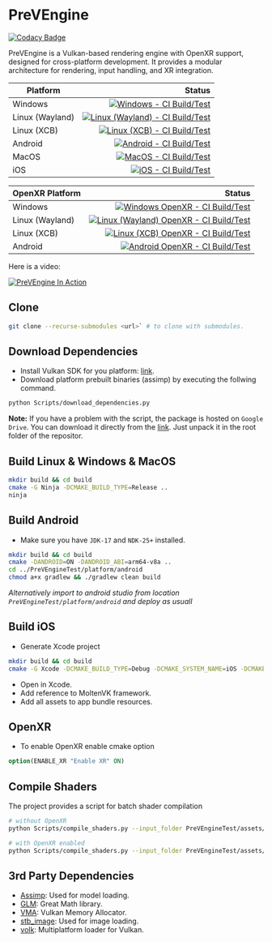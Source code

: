 # PreVEngine

[![Codacy Badge](https://app.codacy.com/project/badge/Grade/88a3ed1e12e04eb09882db2c7e5ea794)](https://app.codacy.com/gh/helcl42/PreVEngine/dashboard?utm_source=gh&utm_medium=referral&utm_content=&utm_campaign=Badge_grade)

PreVEngine is a Vulkan-based rendering engine with OpenXR support, designed for cross-platform development. It provides a modular architecture for rendering, input handling, and XR integration.

| Platform | Status |
|---|---:|
| Windows | [![Windows - CI Build/Test](https://github.com/helcl42/PreVEngine/actions/workflows/ci-windows.yml/badge.svg)](https://github.com/helcl42/PreVEngine/actions/workflows/ci-windows.yml) |
| Linux (Wayland) | [![Linux (Wayland) - CI Build/Test](https://github.com/helcl42/PreVEngine/actions/workflows/ci-linux%20wayland.yml/badge.svg)](https://github.com/helcl42/PreVEngine/actions/workflows/ci-linux%20wayland.yml) |
| Linux (XCB) | [![Linux (XCB) - CI Build/Test](https://github.com/helcl42/PreVEngine/actions/workflows/ci-linux%20xcb.yml/badge.svg)](https://github.com/helcl42/PreVEngine/actions/workflows/ci-linux%20xcb.yml) |
| Android  | [![Android - CI Build/Test](https://github.com/helcl42/PreVEngine/actions/workflows/ci-android.yml/badge.svg)](https://github.com/helcl42/PreVEngine/actions/workflows/ci-android.yml) |
| MacOS | [![MacOS - CI Build/Test](https://github.com/helcl42/PreVEngine/actions/workflows/ci-macos.yml/badge.svg)](https://github.com/helcl42/PreVEngine/actions/workflows/ci-macos.yml) |
| iOS | [![iOS - CI Build/Test](https://github.com/helcl42/PreVEngine/actions/workflows/ci-ios.yml/badge.svg)](https://github.com/helcl42/PreVEngine/actions/workflows/ci-ios.yml) |

| OpenXR Platform | Status |
|---|---:|
| Windows | [![Windows OpenXR - CI Build/Test](https://github.com/helcl42/PreVEngine/actions/workflows/ci-windows%20openxr.yml/badge.svg)](https://github.com/helcl42/PreVEngine/actions/workflows/ci-windows%20openxr.yml) |
| Linux (Wayland) | [![Linux (Wayland) OpenXR - CI Build/Test](https://github.com/helcl42/PreVEngine/actions/workflows/ci-linux%20wayland%20openxr.yml/badge.svg)](https://github.com/helcl42/PreVEngine/actions/workflows/ci-linux%20wayland%20openxr.yml) |
| Linux (XCB) | [![Linux (XCB) OpenXR - CI Build/Test](https://github.com/helcl42/PreVEngine/actions/workflows/ci-linux%20xcb%20openxr.yml/badge.svg)](https://github.com/helcl42/PreVEngine/actions/workflows/ci-linux%20xcb%20openxr.yml) |
| Android | [![Android OpenXR - CI Build/Test](https://github.com/helcl42/PreVEngine/actions/workflows/ci-android%20openxr.yml/badge.svg)](https://github.com/helcl42/PreVEngine/actions/workflows/ci-android%20openxr.yml) |

Here is a video:

[![PreVEngine In Action](http://img.youtube.com/vi/lSp1hOncLVs/0.jpg)](http://www.youtube.com/watch?v=lSp1hOncLVs "PreVEngine In Action")

## Clone
```bash
git clone --recurse-submodules <url>` # to clone with submodules.
```

## Download Dependencies
 - Install Vulkan SDK for you platform: [link](https://vulkan.lunarg.com/).
 - Download platform prebuilt binaries (assimp) by executing the follwing command.
 ```bash
 python Scripts/download_dependencies.py
 ```

 **Note:** If you have a problem with the script, the package is hosted on `Google Drive`. You can download it directly from the [link](https://drive.google.com/file/d/1johmeEaVQ9SZTi13mAfJxbq17QztL-DS/view?usp=drive_link). Just unpack it in the root folder of the repositor.

## Build Linux & Windows & MacOS
```bash
mkdir build && cd build
cmake -G Ninja -DCMAKE_BUILD_TYPE=Release ..
ninja
```

## Build Android
- Make sure you have `JDK-17` and `NDK-25+` installed.
```bash
mkdir build && cd build
cmake -DANDROID=ON -DANDROID_ABI=arm64-v8a ..
cd ../PreVEngineTest/platform/android
chmod a+x gradlew && ./gradlew clean build
```
*Alternatively import to android studio from location `PreVEngineTest/platform/android` and deploy as usuall*

 ## Build iOS
- Generate Xcode project 
```bash
mkdir build && cd build
cmake -G Xcode -DCMAKE_BUILD_TYPE=Debug -DCMAKE_SYSTEM_NAME=iOS -DCMAKE_OSX_SYSROOT=iphoneos -DCMAKE_OSX_DEPLOYMENT_TARGET=13.0 -DCMAKE_OSX_ARCHITECTURES="arm64" -DENABLE_VK_LOADER=OFF ..
```
- Open in Xcode.
- Add reference to MoltenVK framework.
- Add all assets to app bundle resources.

## OpenXR
- To enable OpenXR enable cmake option
```cmake
option(ENABLE_XR "Enable XR" ON)
```

## Compile Shaders
The project provides a script for batch shader compilation
```bash
# without OpenXR
python Scripts/compile_shaders.py --input_folder PreVEngineTest/assets/Shaders/ --output_folder build/PreVEngineTest/assets/Shaders/ --compile_serial --compiler_args '-DMAX_VIEW_COUNT=1 ' --force_compile_all

# with OpenXR enabled 
python Scripts/compile_shaders.py --input_folder PreVEngineTest/assets/Shaders/ --output_folder build/PreVEngineTest/assets/Shaders/ --compile_serial --compiler_args '-DMAX_VIEW_COUNT=2 ' --compiler_args '-DENABLE_XR=1 ' --force_compile_all

```

## 3rd Party Dependencies
 - [Assimp](https://github.com/assimp/assimp): Used for model loading.
 - [GLM](https://github.com/g-truc/glm): Great Math library.
 - [VMA](https://github.com/GPUOpen-LibrariesAndSDKs/VulkanMemoryAllocator): Vulkan Memory Allocator.
 - [stb_image](https://github.com/nothings/stb): Used for image loading.
 - [volk](https://github.com/zeux/volk): Multiplatform loader for Vulkan.


